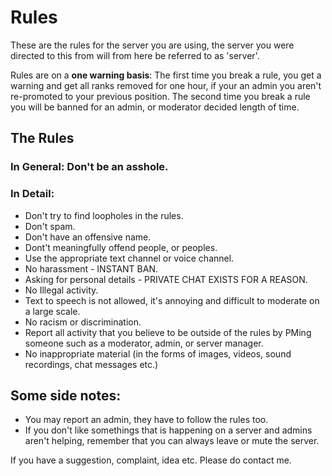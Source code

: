 # Rules

These are the rules for the server you are using, the server you were directed to this from will from here be referred to as 'server'.

Rules are on a __one warning basis__:
The first time you break a rule, you get a warning and get all ranks removed for one hour, if your an admin you aren't re-promoted to your previous position.
The second time you break a rule you will be banned for an admin, or moderator decided length of time.

## The Rules

### In General: Don't be an asshole.

### In Detail:
- Don't try to find loopholes in the rules.
- Don't spam.
- Don't have an offensive name.
- Dont't meaningfully offend people, or peoples.
- Use the appropriate text channel or voice channel.
- No harassment - INSTANT BAN.
- Asking for personal details - PRIVATE CHAT EXISTS FOR A REASON.
- No Illegal activity.
- Text to speech is not allowed, it's annoying and difficult to moderate on a large scale.
- No racism or discrimination.
- Report all activity that you believe to be outside of the rules by PMing someone such as a moderator, admin, or server manager.
- No inappropriate material (in the forms of images, videos, sound recordings, chat messages etc.)

## Some side notes:

- You may report an admin, they have to follow the rules too.
- If you don't like somethings that is happening on a server and admins aren't helping, remember that you can always leave or mute the server.

If you have a suggestion, complaint, idea etc. Please do contact me.
